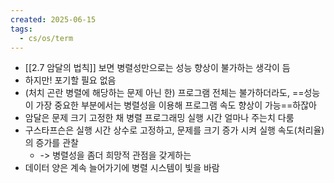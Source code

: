 ```yaml
---
created: 2025-06-15
tags:
  - cs/os/term
---
```

- [[2.7 암달의 법칙]] 보면 병렬성만으로는 성능 향상이 불가하는 생각이 듬
- 하지만! 포기할 필요 없음
- (처치 곤란 병렬에 해당하는 문제 아닌 한) 프로그램 전체는 불가하더라도, ==성능이 가장 중요한 부분에서는 병렬성을 이용해 프로그램 속도 향상이 가능==하잖아
- 암달은 문제 크기 고정한 채 병렬 프로그래밍 실행 시간 얼마나 주는치 다룸
- 구스타프슨은 실행 시간 상수로 고정하고, 문제를 크기 증가 시켜 실행 속도(처리율)의 증가를 관찰
	- -> 병렬성을 좀더 희망적 관점을 갖게하는
- 데이터 양은 계속 늘어가기에 병렬 시스템이 빛을 바람
